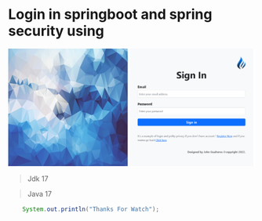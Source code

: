 # Login in springboot and spring security using
![](result_login_spring.png)

> Jdk 17

> Java 17

```java
    System.out.println("Thanks For Watch");
```